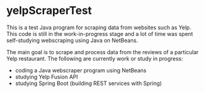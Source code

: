 # yelpScraperTest

This is a test Java program for scraping data from websites such as Yelp. This code is still in the work-in-progress stage and a lot of time was spent self-studying webscraping using Java on NetBeans.

The main goal is to scrape and process data from the reviews of a particular Yelp restaurant. The following are currently work or study in progress:
- coding a Java webscraper program using NetBeans
- studying Yelp Fusion API
- studying Spring Boot (building REST services with Spring)

